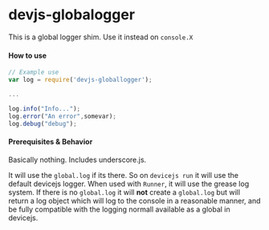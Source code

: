 # devjs-globalogger
This is a global logger shim. Use it instead on `console.X`

#### How to use

```javascript
// Example use
var log = require('devjs-globallogger');

...

log.info("Info...");
log.error("An error",somevar);
log.debug("debug");

```

#### Prerequisites & Behavior

Basically nothing. Includes underscore.js. 

It will use the `global.log` if its there. So on `devicejs run` it will use the default devicejs logger. When used with `Runner`, it will use the grease log system. If there is no `global.log` it will **not** create a `global.log` but will return a log object which will log to the console in a reasonable manner, and be fully compatible with the logging normall available as a global in devicejs.

